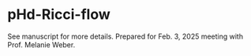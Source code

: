 # pHd-Ricci-flow

See manuscript for more details. Prepared for Feb. 3, 2025 meeting with Prof. Melanie Weber.
